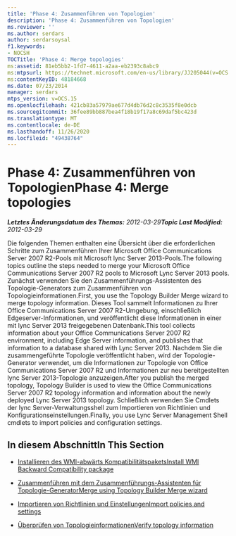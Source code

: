 ```yaml
---
title: 'Phase 4: Zusammenführen von Topologien'
description: 'Phase 4: Zusammenführen von Topologien'
ms.reviewer: ''
ms.author: serdars
author: serdarsoysal
f1.keywords:
- NOCSH
TOCTitle: 'Phase 4: Merge topologies'
ms:assetid: 81eb5bb2-1fd7-4611-a2aa-eb2393c8abc9
ms:mtpsurl: https://technet.microsoft.com/en-us/library/JJ205044(v=OCS.15)
ms:contentKeyID: 48184668
ms.date: 07/23/2014
manager: serdars
mtps_version: v=OCS.15
ms.openlocfilehash: 421cb83a57979ae677d4db76d2c8c3535f8e0dcb
ms.sourcegitcommit: 36fee89bb887bea4f18b19f17a8c69daf5bc423d
ms.translationtype: MT
ms.contentlocale: de-DE
ms.lasthandoff: 11/26/2020
ms.locfileid: "49438764"
---
```

# <a name="phase-4-merge-topologies"></a><span data-ttu-id="4a174-103">Phase 4: Zusammenführen von Topologien</span><span class="sxs-lookup"><span data-stu-id="4a174-103">Phase 4: Merge topologies</span></span>

<div data-xmlns="http://www.w3.org/1999/xhtml">

<div class="topic" data-xmlns="http://www.w3.org/1999/xhtml" data-msxsl="urn:schemas-microsoft-com:xslt" data-cs="https://msdn.microsoft.com/">

<div data-asp="https://msdn2.microsoft.com/asp">



</div>

<div id="mainSection">

<div id="mainBody"><span data-ttu-id="4a174-104">

<span> </span></span><span class="sxs-lookup"><span data-stu-id="4a174-104">

<span> </span></span></span>

<span data-ttu-id="4a174-105">_**Letztes Änderungsdatum des Themas:** 2012-03-29_</span><span class="sxs-lookup"><span data-stu-id="4a174-105">_**Topic Last Modified:** 2012-03-29_</span></span>

<span data-ttu-id="4a174-106">Die folgenden Themen enthalten eine Übersicht über die erforderlichen Schritte zum Zusammenführen Ihrer Microsoft Office Communications Server 2007 R2-Pools mit Microsoft lync Server 2013-Pools.</span><span class="sxs-lookup"><span data-stu-id="4a174-106">The following topics outline the steps needed to merge your Microsoft Office Communications Server 2007 R2 pools to Microsoft Lync Server 2013 pools.</span></span> <span data-ttu-id="4a174-107">Zunächst verwenden Sie den Zusammenführungs-Assistenten des Topologie-Generators zum Zusammenführen von Topologieinformationen.</span><span class="sxs-lookup"><span data-stu-id="4a174-107">First, you use the Topology Builder Merge wizard to merge topology information.</span></span> <span data-ttu-id="4a174-108">Dieses Tool sammelt Informationen zu Ihrer Office Communications Server 2007 R2-Umgebung, einschließlich Edgeserver-Informationen, und veröffentlicht diese Informationen in einer mit lync Server 2013 freigegebenen Datenbank.</span><span class="sxs-lookup"><span data-stu-id="4a174-108">This tool collects information about your Office Communications Server 2007 R2 environment, including Edge Server information, and publishes that information to a database shared with Lync Server 2013.</span></span> <span data-ttu-id="4a174-109">Nachdem Sie die zusammengeführte Topologie veröffentlicht haben, wird der Topologie-Generator verwendet, um die Informationen zur Topologie von Office Communications Server 2007 R2 und Informationen zur neu bereitgestellten lync Server 2013-Topologie anzuzeigen.</span><span class="sxs-lookup"><span data-stu-id="4a174-109">After you publish the merged topology, Topology Builder is used to view the Office Communications Server 2007 R2 topology information and information about the newly deployed Lync Server 2013 topology.</span></span> <span data-ttu-id="4a174-110">Schließlich verwenden Sie Cmdlets der lync Server-Verwaltungsshell zum Importieren von Richtlinien und Konfigurationseinstellungen.</span><span class="sxs-lookup"><span data-stu-id="4a174-110">Finally, you use Lync Server Management Shell cmdlets to import policies and configuration settings.</span></span>

<div>

## <a name="in-this-section"></a><span data-ttu-id="4a174-111">In diesem Abschnitt</span><span class="sxs-lookup"><span data-stu-id="4a174-111">In This Section</span></span>

  - [<span data-ttu-id="4a174-112">Installieren des WMI-abwärts Kompatibilitätspakets</span><span class="sxs-lookup"><span data-stu-id="4a174-112">Install WMI Backward Compatibility package</span></span>](install-wmi-backward-compatibility-package.md)

  - [<span data-ttu-id="4a174-113">Zusammenführen mit dem Zusammenführungs-Assistenten für Topologie-Generator</span><span class="sxs-lookup"><span data-stu-id="4a174-113">Merge using Topology Builder Merge wizard</span></span>](merge-using-topology-builder-merge-wizard.md)

  - [<span data-ttu-id="4a174-114">Importieren von Richtlinien und Einstellungen</span><span class="sxs-lookup"><span data-stu-id="4a174-114">Import policies and settings</span></span>](import-policies-and-settings.md)

  - [<span data-ttu-id="4a174-115">Überprüfen von Topologieinformationen</span><span class="sxs-lookup"><span data-stu-id="4a174-115">Verify topology information</span></span>](verify-topology-information.md)

<span data-ttu-id="4a174-116"></div>

</div>

<span> </span>

</div>

</div>

</span><span class="sxs-lookup"><span data-stu-id="4a174-116"></div>

</div>

<span> </span>

</div>

</div>

</span></span></div>

